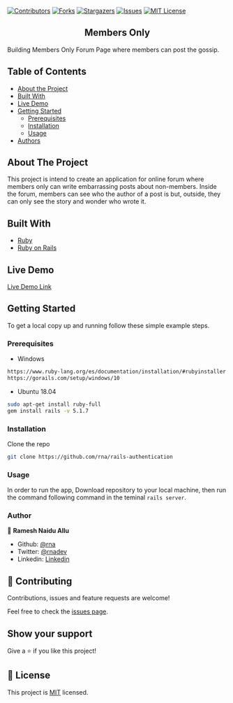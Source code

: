 
<!-- PROJECT SHIELDS -->
<!--
*** I'm using markdown "reference style" links for readability.
*** Reference links are enclosed in brackets [ ] instead of parentheses ( ).
*** See the bottom of this document for the declaration of the reference variables
*** for contributors-url, forks-url, etc. This is an optional, concise syntax you may use.
*** https://www.markdownguide.org/basic-syntax/#reference-style-links
-->

[![Contributors][contributors-shield]][contributors-url]
[![Forks][forks-shield]][forks-url]
[![Stargazers][stars-shield]][stars-url]
[![Issues][issues-shield]][issues-url]
[![MIT License][license-shield]][license-url]


<p align="center">
  <h2 class ="norse" align="center" style="@font-face {font-family: 'Norse'; src: url('/fonts/Norse.otf'); font-family:'Norse'}">Members Only</h2>
</p>

Building Members Only Forum Page where members can post the gossip.

## Table of Contents

- [About the Project](#about-the-project)
- [Built With](#built-with)
- [Live Demo](#live-demo)
- [Getting Started](#getting-started)
  * [Prerequisites](#prerequisites)
  * [Installation](#installation)
  * [Usage](#usage)
- [Authors](#authors)
<!-- - [Acknowledgements](#acknowledgements) -->

## About The Project
This project is intend to create an application for online forum where members only can write embarrassing posts about non-members. Inside the forum, members can see who the author of a post is but, outside, they can only see the story and wonder who wrote it.

## Built With

- [Ruby](https://www.ruby-lang.org)
- [Ruby on Rails](https://rubyonrails.org/)

## Live Demo

[Live Demo Link]()

## Getting Started

To get a local copy up and running follow these simple example steps.

### Prerequisites

* Windows
```sh
https://www.ruby-lang.org/es/documentation/installation/#rubyinstaller
https://gorails.com/setup/windows/10
```
* Ubuntu 18.04
```sh
sudo apt-get install ruby-full
gem install rails -v 5.1.7
```
<!-- ### Setup -->

### Installation
Clone the repo

```sh
git clone https://github.com/rna/rails-authentication
```

### Usage
In order to run the app, Download repository to your local machine, then run the command following command in the teminal
`rails server`.

<!-- ### Run tests -->

<!-- ### Deployment -->


### Author

👤 **Ramesh Naidu Allu**

- Github: [@rna](https://github.com/rna)
- Twitter: [@rnadev](https://twitter.com/rnadev)
- Linkedin: [Linkedin](https://linkedin.com/in/rnadev)

## 🤝 Contributing

Contributions, issues and feature requests are welcome!

Feel free to check the [issues page](issues/).

## Show your support

Give a ⭐️ if you like this project!

<!-- ## Acknowledgments

- Hat tip to anyone whose code was used
- Inspiration
- etc -->

## 📝 License

This project is [MIT](lic.url) licensed.


<!-- MARKDOWN LINKS & IMAGES -->
<!-- https://www.markdownguide.org/basic-syntax/#reference-style-links -->

[contributors-shield]: https://img.shields.io/github/contributors/rna/rails-authentication.svg?style=flat-square
[contributors-url]: https://github.com/rna/rails-authentication/graphs/contributors
[forks-shield]: https://img.shields.io/github/forks/rna/rails-authentication.svg?style=flat-square
[forks-url]: https://github.com/rna/rails-authentication/network/members
[stars-shield]: https://img.shields.io/github/stars/rna/rails-authentication.svg?style=flat-square
[stars-url]: https://github.com/rna/rails-authentication/stargazers
[issues-shield]: https://img.shields.io/github/issues/rna/rails-authentication.svg?style=flat-square
[issues-url]: https://github.com/rna/rails-authentication/issues
[license-shield]: https://img.shields.io/badge/License-MIT-yellow.svg
[license-url]: https://opensource.org/licenses/MIT
